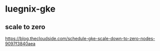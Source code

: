# luegnix-gke

## scale to zero
https://blog.thecloudside.com/schedule-gke-scale-down-to-zero-nodes-9097f3840aea